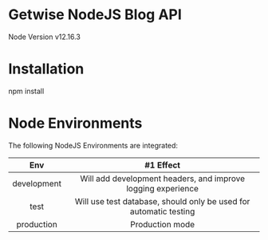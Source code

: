 # Getwise NodeJS Blog API

Node Version v12.16.3

# Installation

npm install

# Node Environments

The following NodeJS Environments are integrated:

| Env | #1  Effect  |
| :---:   | :---: |
| development | Will add development headers, and improve logging experience   |
| test | Will use test database, should only be used for automatic testing   |
| production |Production mode |
